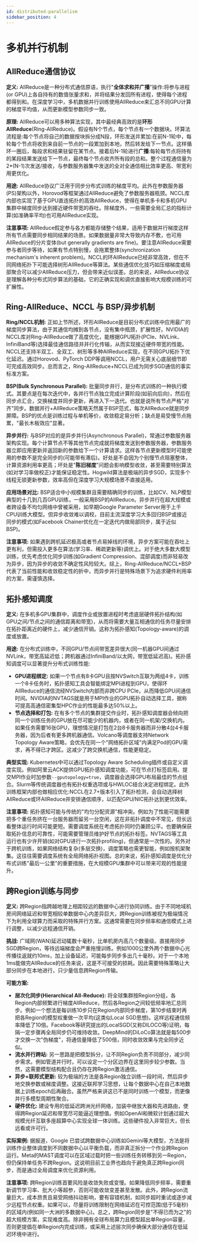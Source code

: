 ```yaml
---
id: distributed-parallelism
sidebar_position: 4
---
```


# 多机并行机制

## AllReduce通信协议

**定义:** AllReduce是一种分布式通信原语，执行"**全体求和并广播**"操作:将参与进程(or GPU)上各自持有的数值张量求和，并将结果分发回所有进程，使得每个进程都得到和。在深度学习中，多机数据并行训练使用AllReduce来汇总不同GPU计算的梯度平均值，从而更新模型参数同步一致。

**原理:** AllReduce可以用多种算法实现，其中最经典高效的是**环形AllReduce**(Ring-AllReduce)。假设有N个节点，每个节点有一个数据块。环算法流程是:每个节点将自己的数据按块拆分成N段，环形发送并累加:在前N-1轮中，每轮每个节点将收到来自前一节点的一段累加到本地，然后转发给下一节点。这样循环一圈后，每段求和结果驻留在某节点。接着后N-1轮进行**广播**:每轮每节点将持有的某段结果发送给下一节点，最终每个节点收齐所有段的总和。整个过程通信量为2*(N-1)次发送/接收，与参数服务器集中发送的全对全通信相比效率更高、带宽利用更优化。

**用途:** AllReduce协议广泛用于同步分布式训练的梯度平均。此外在参数服务器(PS)架构以外，Horovod等框架通过AllReduce避免了参数服务器瓶颈。NCCL库内部也实现了基于GPU直连拓扑的高效AllReduce，使得在单机多卡和多机GPU集群中梯度同步达到接近硬件带宽的吞吐。除梯度外，一些需要全局汇总的指标计算(如准确率平均)也可用AllReduce实现。

**注意事项:** AllReduce假定参与各方都能存储整个结果，适用于数据并行梯度这样所有节点需要同步相同结果的场景。如果数据量非常大导致内存不敷，也可用AllReduce的分片变体(but generally gradients are fine)。要注意AllReduce需要参与者同步等待，如果有节点特别慢，会拖累整体(synchronization mechanism's inherent problem)。NCCL的环AllReduce已经非常高效，但在不同网络拓扑下可能选择树形AllReduce等算法。某些通信优化技巧如压缩梯度或局部聚合可以减少AllReduce压力，但会带来近似误差。总的来说，AllReduce协议是理解各种分布式同步算法的基础，它的正确实现和调优直接影响大规模训练的可扩展性。

## Ring-AllReduce、NCCL 与 BSP/异步机制

**Ring/NCCL机制:** 正如上节所述，环形AllReduce是目前分布式训练中应用最广的梯度同步算法，由于其通信均摊到各节点，没有集中瓶颈，扩展性好。NVIDIA的NCCL库对Ring-AllReduce做了高度优化，能根据GPU拓扑(PCIe、NVLink、InfiniBand等)选择最佳通信路径并并行化传输，从而实现接近硬件带宽的性能。NCCL还支持半双工、全双工、树形等多种AllReduce实现，在不同GPU拓扑下优化延迟。通过Horovod、PyTorch DDP等调用NCCL，用户无需关心底层细节即可完成高效同步。总而言之，Ring-AllReduce+NCCL已成为同步SGD通信的事实标准方案。

**BSP(Bulk Synchronous Parallel):** 批量同步并行，是分布式训练的一种执行模式。其要点是在每次迭代中，各并行节点独立完成计算阶段(如前向后向)，然后在同步点汇合，交换梯度并同步更新，再进入下一迭代。也就是说所有节点严格"对齐"同步。数据并行+AllReduce策略天然属于BSP范式，每次AllReduce就是同步屏障。BSP的优点是训练过程与单机等价，收敛稳定易分析；缺点是易受慢节点拖累，"最长木板效应"显著。

**异步并行:** 与BSP对应的是异步并行(Asynchronous Parallel)，常通过参数服务器架构实现。每个计算节点不等其他节点完成就将梯度发送到参数服务器，参数服务器立即应用更新并返回新的参数给下一个计算请求。这样各节点更新模型时可能使用的参数不是完全同步的(可能带有滞后)。好处是不会因为个别慢节点阻塞整体，计算资源利用率更高；坏处是"**陈旧梯度**"问题会影响模型收敛，甚至需要特别算法(如对学习率做校正)才能保证稳定性。Hogwild算法是极端的异步SGD，实现多个线程无锁更新参数，效率高但在深度学习大规模场景不直接适用。

**应用场景对比:** BSP适合中小规模集群且需要精确同步的训练，比如CV、NLP模型典型的十几到几百GPU训练，一般采用BSP的AllReduce。异步并行在超大规模或者跨设备不均匀网络中曾被采用，如早期Google Parameter Server用于上千CPU训练大模型。但异步收敛难以调校，目前主流深度学习大多回归BSP或接近同步的模式(如Facebook Chainer优化在一定迭代内做局部同步，属于近似BSP)。

**注意事项:** 如果遇到跨机延迟极高或者节点易掉线的环境，异步方案可能在吞吐上更有利，但需投入更多在算法(学习率、稀疏更新等)调优上。对于绝大多数大模型训练，优先考虑优化同步训练(如Gradient Compression、混部调度)而非轻易改为异步，因为异步的收敛不确定性风险较大。综上，Ring-AllReduce/NCCL+BSP代表了当前性能和收敛稳定性的折中，而异步并行是特殊场景下为追求硬件利用率的方案，需谨慎选择。

## 拓扑感知调度

**定义:** 在多机多GPU集群中，调度作业或放置进程时考虑底层硬件拓扑结构(如GPU之间/节点之间的通信距离和带宽)，从而将需要大量互相通信的任务尽量安排在拓扑距离近的硬件上，减少通信开销。这称为拓扑感知(Topology-aware)的调度或放置。

**用途:** 在分布式训练中，不同GPU/节点间带宽差异很大(同一机器GPU间通过NVLink，带宽高延迟低；跨机器通过InfiniBand/以太网，带宽低延迟高)。拓扑感知调度可以显著提升分布式训练性能:

- **GPU进程绑定:** 如果一个节点有8卡GPU且按NVSwitch互联为两组4卡，训练一个8卡任务时，拓扑感知工具会智能绑定MPI进程到GPU，使得环AllReduce的通信流经NVSwitch内部而非跨CPU PCIe，从而降低GPU间通信时间。NVIDIA的NVTAGS就是用于MPI作业的GPU拓扑自动选择工具，据称可提高高通信密集型HPC作业的性能最多达50%以上。
- **节点选择和打包:** 在有多个节点的集群提交作业时，拓扑感知调度器会倾向把同一个训练任务的GPU放在尽可能少的机器内，或者在同一机架/交换机内。如果任务需要16张GPU，理想情况是打包在2台8卡服务器而非分散4台4卡服务器，因为后者有更多跨机器通信。Volcano等调度器支持Network Topology Aware策略，会优先在同一个"网络拓扑区域"内满足Pod的GPU需求，再不得已才跨区。这减少了跨交换机通信，性能更稳定。

**典型实现:** Kubernetes中可以通过Topology Aware Scheduling插件或自定义调度实现。例如阿里云ACK提供GPU拓扑感知调度功能，可在节点打标签启用。提交MPI作业时加参数`--gputopology=true`，调度器会选择GPU布局最佳的节点组合。Slurm等传统调度器也有拓扑权重选项或与HWLOC结合决定进程绑定。此外训练框架内部也做相应优化:NCCL在2.7+版本引入了拓扑检测，会自动选择树AllReduce或环AllReduce并安排通信顺序，以匹配GPU/NIC拓扑达到更优效率。

**注意事项:** 拓扑感知可能与传统的"均匀分配资源"相冲突。例如为了性能可能需要把多个重任务挤在一台服务器而留另一台空闲，这在非拓扑调度中不常见，但长远看整体运行时间可能更短。需要调度系统在考虑拓扑同时仍兼顾公平。也要确保获取拓扑信息的可靠性，可能需要管理员维护好节点的拓扑标签。NVTAGS等工具运行也有少许开销(如对GPU进行一次拓扑profiling)，但通常是一次性的。另外对于跨机训练，如果网络结构复杂(多层交换)，调度策略也需更智能，例如按机架聚集。这往往需要调度系统有全局网络拓扑视图。总的来说，拓扑感知调度是优化分布式训练"最后一公里"的重要措施，在大规模GPU集群中可以带来可观的性能提升。

## 跨Region训练与同步

**定义:** 跨Region指跨越地理上相距较远的数据中心进行协同训练。由于不同地域机房间网络延迟和带宽相较单数据中心内差异巨大，跨Region训练被视为极端情况下为利用全球算力而采取的特殊并行方案。这通常需要在同步频率和通信模式上进行调整，以减少远程通信开销。

**挑战:** 广域网(WAN)延迟动辄数十毫秒，比单机房内高几个数量级。直接用同步SGD跨Region，等待远端梯度会严重拖慢训练。例如1000公里外两个数据中心光传播往返就约10ms，加上设备延迟，可能每步同步多出几十毫秒。对于一个本地1ms能做完AllReduce的任务来说，这是不可接受的损耗。因此需要特殊策略让大部分同步在本地进行，只少量信息跨Region传输。

**可能方案:**
- **层次化同步(Hierarchical All-Reduce):** 将全球集群按Region分组，各Region内部频繁进行梯度AllReduce，然后各Region之间较低频率地汇总同步。例如一个想法是每训练10步只在Region内部同步梯度，第10步结束时再把各Region的模型权重做一次平均(这类似Local SGD思想)。这样远程通信频率降低了10倍。Facebook等研究提出的LocalSGD(又称DILOCO等)证明，每隔一定步骤再全局同步仍可维持收敛。DeepMind的DiLoCo算法就是每500步才交换一次"伪梯度"，将通信量降低了500倍，同时收敛效果与完全同步近似。
- **流水并行跨站:** 另一思路是把模型拆分，让不同Region负责不同部分，减少同步需求。例如管道并行时，可以设定一个分区边界在这里同步较少参数。当然，这需要模型结构配合且仍存在跨Region激活通信。
- **异步+联邦式更新:** 较为极端的方法是各Region独立训练一段时间，然后异步地交换参数或梯度调整。这接近联邦学习思想，让每个数据中心在自己本地数据上训练epoch后再融合。虽然严格来讲这已不是同时训练一个模型，而更像并行多模型周期性聚合。
- **硬件优化:** 建设专用的低延迟跨洲光纤网络，加装中继放大器和先进路由，使得跨Region延迟和带宽尽可能逼近理想值。例如OpenAI和微软计划通过超大规模光纤互联多座超算中心实现全球一体训练。这些硬件投入非常巨大，但长远看或许可行。

**实际案例:** 据报道，Google 已尝试跨数据中心训练如Gemini等大模型，方法是将训练作业整体调度到不同数据中心以平衡负载，而非真正拆分一个作业跨Region运行。Meta的MAST调度可以在区域过载时把一些训练任务转移到另一Region，但仍保持单任务不跨Region。这说明目前工业界也趋向于避免真正跨Region同步，而是通过全局调度来优化资源利用。

**注意事项:** 跨Region训练首要风险是收敛失败或变慢。如果降低同步频率，需要重新调节学习率、批大小等超参，否则可能收敛变差甚至发散。此外，跨Region流量巨大，成本昂贵且易受网络抖动影响，要有容错机制，如同步超时重试或逐步减少远程节点权重。如果可以，尽量将训练限制在网络延迟在可控范围(低于5毫秒)的区域内(例如同一大洲的多数据中心)。总之，跨Region同步是"不得已而为之"的超大规模方案，实现难度高。除非拥有全球布局算力且模型超出单Region容量，否则更提倡在单Region内完成训练，或采用上述层次同步确保大部分通信在低延迟环境中进行。 